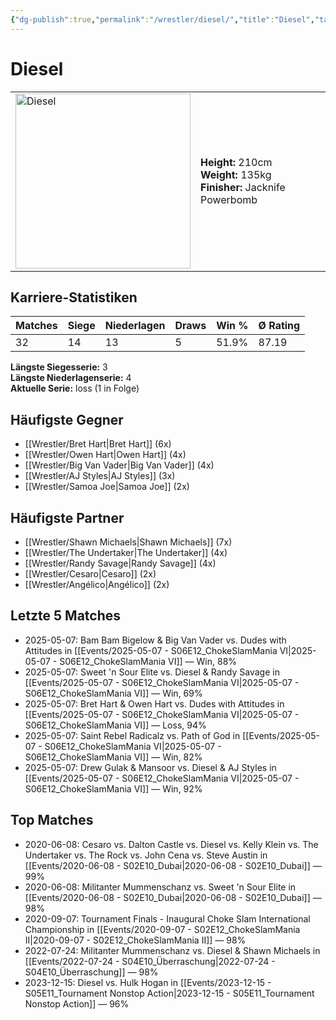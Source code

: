 ```yaml
---
{"dg-publish":true,"permalink":"/wrestler/diesel/","title":"Diesel","tags":["wrestler"],"noteIcon":""}
---
```



# Diesel

<table>
        <tr>
        <td><img src="https://github.com/CptSpaulding1980/choke-slam-wrestling/releases/download/images/Diesel.png" width="280" alt="Diesel"></td>
        <td>
        <b>Height:</b> 210cm<br>
        <b>Weight:</b> 135kg<br>
        <b>Finisher:</b> Jacknife Powerbomb<br>
        </td>
        </tr>
        </table>
        

## Karriere-Statistiken

| Matches | Siege | Niederlagen | Draws | Win % | Ø Rating |
|---------|-------|-------------|-------|-------|-----------|
| 32 | 14 | 13 | 5 | 51.9% | 87.19 |

**Längste Siegesserie:** 3<br>**Längste Niederlagenserie:** 4<br>**Aktuelle Serie:** loss (1 in Folge)


## Häufigste Gegner
- [[Wrestler/Bret Hart\|Bret Hart]] (6x)
- [[Wrestler/Owen Hart\|Owen Hart]] (4x)
- [[Wrestler/Big Van Vader\|Big Van Vader]] (4x)
- [[Wrestler/AJ Styles\|AJ Styles]] (3x)
- [[Wrestler/Samoa Joe\|Samoa Joe]] (2x)

## Häufigste Partner
- [[Wrestler/Shawn Michaels\|Shawn Michaels]] (7x)
- [[Wrestler/The Undertaker\|The Undertaker]] (4x)
- [[Wrestler/Randy Savage\|Randy Savage]] (4x)
- [[Wrestler/Cesaro\|Cesaro]] (2x)
- [[Wrestler/Angélico\|Angélico]] (2x)

## Letzte 5 Matches
- 2025-05-07: Bam Bam Bigelow & Big Van Vader vs. Dudes with Attitudes in [[Events/2025-05-07 - S06E12_ChokeSlamMania VI\|2025-05-07 - S06E12_ChokeSlamMania VI]] — Win, 88%
- 2025-05-07: Sweet 'n Sour Elite vs. Diesel & Randy Savage in [[Events/2025-05-07 - S06E12_ChokeSlamMania VI\|2025-05-07 - S06E12_ChokeSlamMania VI]] — Win, 69%
- 2025-05-07: Bret Hart & Owen Hart vs. Dudes with Attitudes in [[Events/2025-05-07 - S06E12_ChokeSlamMania VI\|2025-05-07 - S06E12_ChokeSlamMania VI]] — Loss, 94%
- 2025-05-07: Saint Rebel Radicalz vs. Path of God in [[Events/2025-05-07 - S06E12_ChokeSlamMania VI\|2025-05-07 - S06E12_ChokeSlamMania VI]] — Win, 82%
- 2025-05-07: Drew Gulak & Mansoor vs. Diesel & AJ Styles in [[Events/2025-05-07 - S06E12_ChokeSlamMania VI\|2025-05-07 - S06E12_ChokeSlamMania VI]] — Win, 92%

## Top Matches
- 2020-06-08: Cesaro  vs. Dalton Castle vs. Diesel vs. Kelly Klein vs. The Undertaker  vs. The Rock vs. John Cena vs. Steve Austin in [[Events/2020-06-08 - S02E10_Dubai\|2020-06-08 - S02E10_Dubai]] — 99%
- 2020-06-08: Militanter Mummenschanz vs. Sweet 'n Sour Elite in [[Events/2020-06-08 - S02E10_Dubai\|2020-06-08 - S02E10_Dubai]] — 98%
- 2020-09-07: Tournament Finals - Inaugural Choke Slam International Championship in [[Events/2020-09-07 - S02E12_ChokeSlamMania II\|2020-09-07 - S02E12_ChokeSlamMania II]] — 98%
- 2022-07-24: Militanter Mummenschanz vs. Diesel & Shawn Michaels in [[Events/2022-07-24 - S04E10_Überraschung\|2022-07-24 - S04E10_Überraschung]] — 98%
- 2023-12-15: Diesel vs. Hulk Hogan in [[Events/2023-12-15 - S05E11_Tournament Nonstop Action\|2023-12-15 - S05E11_Tournament Nonstop Action]] — 96%
